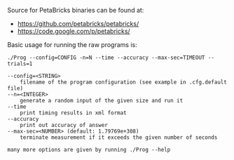 Source for PetaBricks binaries can be found at:
  - https://github.com/petabricks/petabricks/
  - https://code.google.com/p/petabricks/


Basic usage for running the raw programs is:
```
./Prog --config=CONFIG -n=N --time --accuracy --max-sec=TIMEOUT --trials=1

--config=<STRING>
    filename of the program configuration (see example in .cfg.default file)
--n=<INTEGER>
    generate a random input of the given size and run it
--time
    print timing results in xml format
--accuracy
    print out accuracy of answer
--max-sec=<NUMBER> (default: 1.79769e+308)
    terminate measurement if it exceeds the given number of seconds

many more options are given by running ./Prog --help
```


